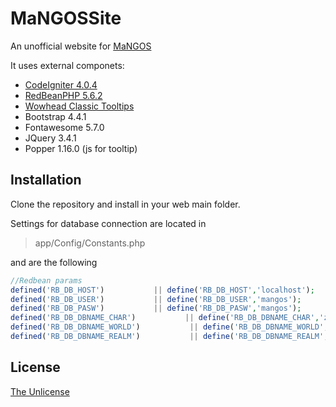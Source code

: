 # MaNGOSSite
An unofficial website for [MaNGOS](https://www.getmangos.eu/)

It uses external componets:

* [CodeIgniter 4.0.4](https://www.codeigniter.com/)
* [RedBeanPHP 5.6.2](https://www.redbeanphp.com/)
* [Wowhead Classic Tooltips](https://classic.wowhead.com/tooltips)
* Bootstrap 4.4.1
* Fontawesome 5.7.0
* JQuery 3.4.1
* Popper 1.16.0 (js for tooltip)

## Installation

Clone the repository and install in your web main folder.

Settings for database connection are located in
>app/Config/Constants.php

and are the following

```PHP
//Redbean params
defined('RB_DB_HOST')           || define('RB_DB_HOST','localhost');
defined('RB_DB_USER')           || define('RB_DB_USER','mangos');
defined('RB_DB_PASW')           || define('RB_DB_PASW','mangos');
defined('RB_DB_DBNAME_CHAR')           || define('RB_DB_DBNAME_CHAR','zero_character');
defined('RB_DB_DBNAME_WORLD')           || define('RB_DB_DBNAME_WORLD','zero_world');
defined('RB_DB_DBNAME_REALM')           || define('RB_DB_DBNAME_REALM','zero_realm');
```

## License
[The Unlicense](https://unlicense.org)